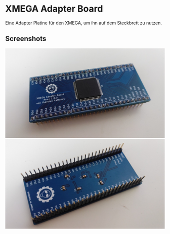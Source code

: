 # XMEGA Adapter Board
Eine Adapter Platine für den XMEGA, um ihn auf dem Steckbrett zu nutzen.

## Screenshots
![Screenshot1](image1.jpg)
![Screenshot2](image2.jpg)
